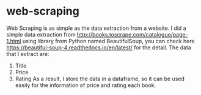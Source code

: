 # web-scraping

Web Scraping is as simple as the data extraction from a website. I did a simple data extraction from http://books.toscrape.com/catalogue/page-1.html using library from Python named BeautifulSoup, you can check here https://beautiful-soup-4.readthedocs.io/en/latest/ for the detail.
The data that I extract are:
1. Title
2. Price
3. Rating
As a result, I store the data in a dataframe, so it can be used easily for the information of price and rating each book.
